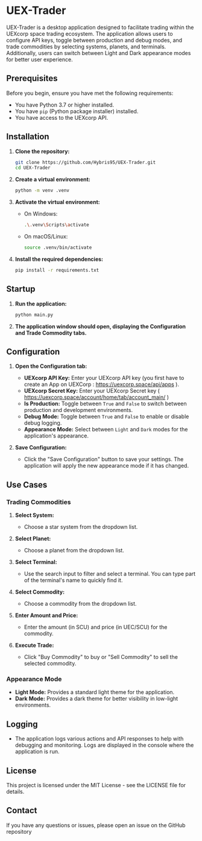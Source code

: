 # UEX-Trader

UEX-Trader is a desktop application designed to facilitate trading within the UEXcorp space trading ecosystem. The application allows users to configure API keys, toggle between production and debug modes, and trade commodities by selecting systems, planets, and terminals. Additionally, users can switch between Light and Dark appearance modes for better user experience.

## Prerequisites

Before you begin, ensure you have met the following requirements:

- You have Python 3.7 or higher installed.
- You have `pip` (Python package installer) installed.
- You have access to the UEXcorp API.

## Installation

1. **Clone the repository:**

   ```sh
   git clone https://github.com/Hybris95/UEX-Trader.git
   cd UEX-Trader
   ```

2. **Create a virtual environment:**

   ```sh
   python -m venv .venv
   ```

3. **Activate the virtual environment:**

   - On Windows:

     ```sh
     .\.venv\Scripts\activate
     ```

   - On macOS/Linux:

     ```sh
     source .venv/bin/activate
     ```

4. **Install the required dependencies:**

   ```sh
   pip install -r requirements.txt
   ```

## Startup

1. **Run the application:**

   ```sh
   python main.py
   ```

2. **The application window should open, displaying the Configuration and Trade Commodity tabs.**

## Configuration

1. **Open the Configuration tab:**

   - **UEXcorp API Key:** Enter your UEXcorp API key (you first have to create an App on UEXCorp : https://uexcorp.space/api/apps ).
   - **UEXcorp Secret Key:** Enter your UEXcorp Secret key ( https://uexcorp.space/account/home/tab/account_main/ )
   - **Is Production:** Toggle between `True` and `False` to switch between production and development environments.
   - **Debug Mode:** Toggle between `True` and `False` to enable or disable debug logging.
   - **Appearance Mode:** Select between `Light` and `Dark` modes for the application's appearance.

2. **Save Configuration:**

   - Click the "Save Configuration" button to save your settings. The application will apply the new appearance mode if it has changed.

## Use Cases

### Trading Commodities

1. **Select System:**

   - Choose a star system from the dropdown list.

2. **Select Planet:**

   - Choose a planet from the dropdown list.

3. **Select Terminal:**

   - Use the search input to filter and select a terminal. You can type part of the terminal's name to quickly find it.

4. **Select Commodity:**

   - Choose a commodity from the dropdown list.

5. **Enter Amount and Price:**

   - Enter the amount (in SCU) and price (in UEC/SCU) for the commodity.

6. **Execute Trade:**

   - Click "Buy Commodity" to buy or "Sell Commodity" to sell the selected commodity.

### Appearance Mode

- **Light Mode:** Provides a standard light theme for the application.
- **Dark Mode:** Provides a dark theme for better visibility in low-light environments.

## Logging

- The application logs various actions and API responses to help with debugging and monitoring. Logs are displayed in the console where the application is run.

## License

This project is licensed under the MIT License - see the LICENSE file for details.

## Contact

If you have any questions or issues, please open an issue on the GitHub repository
